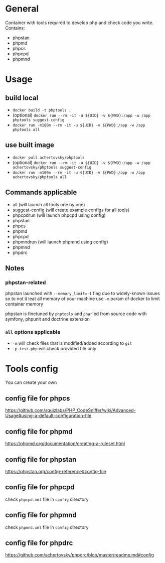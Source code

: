 # General
Container with tools required to develop php and check code you write. Contains:
- phpstan
- phpmd
- phpcs
- phpcpd
- phpmnd

# Usage
## build local
- `docker build -t phptools .`
- (optional) `docker run --rm -it -u ${UID} -v ${PWD}:/app -w /app phptools suggest-config`<br>
- `docker run -m100m --rm -it -u ${UID} -v ${PWD}:/app -w /app phptools all`<br>
## use built image
- `docker pull achertovsky/phptools`<br>
- (optional) `docker run --rm -it -u ${UID} -v ${PWD}:/app -w /app achertovsky/phptools suggest-config`<br>
- `docker run -m100m --rm -it -u ${UID} -v ${PWD}:/app -w /app achertovsky/phptools all`<br>
## Commands applicable
- all (will launch all tools one by one)
- suggest-config (will create example configs for all tools)
- phpcpdrun (will launch phpcpd using config)
- phpstan
- phpcs
- phpmd
- phpcpd
- phpmndrun (will launch phpmnd using config)
- phpmnd
- phpdrc
## Notes
### phpstan-related
phpstan launched with `--memory_limit=-1` flag due to widely-known issues so to not it leat all memory of your machine use `-m` param of docker to limit container memory

phpstan is finetuned by `phptools` and `phar`'ed from source code with symfony, phpunit and doctrine extension

### `all` options applicable
- `-m` will check files that is modified/added according to `git`
- `-p test.php` will check provided file only

# Tools config
You can create your own
## config file for phpcs
https://github.com/squizlabs/PHP_CodeSniffer/wiki/Advanced-Usage#using-a-default-configuration-file
## config file for phpmd
https://phpmd.org/documentation/creating-a-ruleset.html
## config file for phpstan
https://phpstan.org/config-reference#config-file
## config file for phpcpd
check `phpcpd.xml` file in `config` directory
## config file for phpmnd
check `phpmnd.xml` file in `config` directory
## config file for phpdrc
https://github.com/achertovsky/phpdrc/blob/master/readme.md#config
